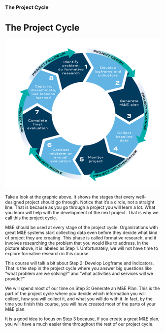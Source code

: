 ### The Project Cycle
# The Project Cycle 
![The project cycle](images/M&E+and+the+Project+Cycle.png)

Take a look at the graphic above. It shows the stages that every well-designed project should go through. Notice that it’s a circle, not a straight line. That is because as you go through a project you will learn a lot. What you learn will help with the development of the next project. That is why we call this the project cycle. 

M&E should be used at every stage of the project cycle. Organizations with great M&E systems start collecting data even before they decide what kind of project they are creating. This phase is called formative research, and it involves researching the problem that you would like to address. In the picture above, it is labeled as Step 1. Unfortunately, we will not have time to explore formative research in this course. 

This course will talk a bit about Step 2: Develop Logframe and Indicators. That is the step in the project cycle where you answer big questions like “what problem are we solving?” and “what activities and services will we provide?” 

We will spend most of our time on Step 3: Generate an M&E Plan. This is the part of the project cycle where you decide which information you will collect, how you will collect it, and what you will do with it. In fact, by the time you finish this course, you will have created most of the parts of your M&E plan. 

It is a good idea to focus on Step 3 because, if you create a great M&E plan, you will have a much easier time throughout the rest of our project cycle. 